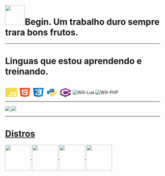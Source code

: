 # <img src="https://user-images.githubusercontent.com/87247824/187620923-58f407e1-e131-4dc6-bc6f-da938b56b550.png" width="64" height="64" align="client" />Begin. Um trabalho duro sempre trara bons frutos.
--------------------------------------------------
# Linguas que estou aprendendo e treinando.
<div style="display: inline_block"><br>
  <img align="center" alt="Will-Js" height="30" width="40" src="https://raw.githubusercontent.com/devicons/devicon/master/icons/javascript/javascript-plain.svg">
  <img align="center" alt="Will-HTML" height="30" width="40" src="https://raw.githubusercontent.com/devicons/devicon/master/icons/html5/html5-original.svg">
  <img align="center" alt="Will-CSS" height="30" width="40" src="https://raw.githubusercontent.com/devicons/devicon/master/icons/css3/css3-original.svg">
  <img align="center" alt="Will-Python" height="30" width="40" src="https://raw.githubusercontent.com/devicons/devicon/master/icons/python/python-original.svg">
  <img align="center" alt="Will-Csharp" height="30" width="40" src="https://raw.githubusercontent.com/devicons/devicon/master/icons/csharp/csharp-original.svg">
  <img align="center" alt="Will-Lua" height="30" width="40" src="https://cdn.jsdelivr.net/gh/devicons/devicon/icons/lua/lua-original-wordmark.svg" />
  <img align="center" alt="Will-PHP" height="30" width="40" src="https://cdn.jsdelivr.net/gh/devicons/devicon/icons/php/php-original.svg" />

</div>

----------------------------------------------------

  <a href="https://github.com/MestreWilll">
  <img height="180em" src="https://github-readme-stats.vercel.app/api?username=MestreWilll&show_icons=true&theme=transparent&include_all_commits=true&count_private=true"/>
  <img height="180em" src="https://github-readme-stats.vercel.app/api/top-langs/?username=MestreWilll&layout=compact&langs_count=7&theme=transparent"/>

-----------------------------------------------------

# Distros

<img align="center" src="https://cdn.jsdelivr.net/gh/devicons/devicon/icons/debian/debian-plain-wordmark.svg" width="84" height="84" />
<img align="center" src="https://cdn.jsdelivr.net/gh/devicons/devicon/icons/aarch64/aarch64-original.svg" width="84" height="84" />
<img align="center" src="https://cdn.jsdelivr.net/gh/devicons/devicon/icons/linux/linux-original.svg" width="84" height="84" />
<img align="center" src="https://cdn.jsdelivr.net/gh/devicons/devicon/icons/ubuntu/ubuntu-plain-wordmark.svg" width="84" height="84" />
